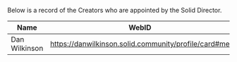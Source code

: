 Below is a record of the Creators who are appointed by the Solid Director.

| Name      | WebID      |
| --------- | ---------- |
| Dan Wilkinson | https://danwilkinson.solid.community/profile/card#me |
